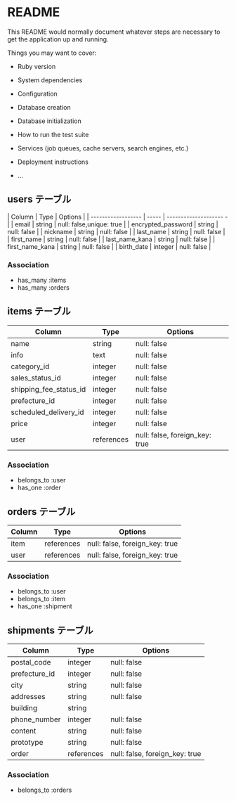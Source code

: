 # README

This README would normally document whatever steps are necessary to get the
application up and running.

Things you may want to cover:

* Ruby version

* System dependencies

* Configuration

* Database creation

* Database initialization

* How to run the test suite

* Services (job queues, cache servers, search engines, etc.)

* Deployment instructions

* ...


## users テーブル
   
| Column                | Type    | Options                  |
| ------------------    | -----   |  -------------------- -  |
| email                 | string  | null: false,unique: true |
| encrypted_password    | string  | null: false              |
| nickname              | string  | null: false              |
| last_name             | string  | null: false              |
| first_name            | string  | null: false              |
| last_name_kana        | string  | null: false              |
| first_name_kana       | string  | null: false              |
| birth_date            | integer | null: false              |

### Association

- has_many :items
- has_many :orders


## items テーブル

| Column                 | Type       | Options                        |
| -------                | ---------- | ------------------------------ |
| name                   | string     | null: false                    |
| info                   | text       | null: false                    |
| category_id            | integer    | null: false                    |
| sales_status_id        | integer    | null: false                    |
| shipping_fee_status_id | integer    | null: false                    |
| prefecture_id          | integer    | null: false                    |
| scheduled_delivery_id  | integer    | null: false                    |
| price                  | integer    | null: false                    |
| user                   | references | null: false, foreign_key: true |



### Association

- belongs_to :user
- has_one :order



## orders テーブル

| Column       | Type       | Options                        |
| -------      | ---------- | ------------------------------ |
| item         | references | null: false, foreign_key: true |
| user         | references | null: false, foreign_key: true |
  
### Association

- belongs_to :user
- belongs_to :item
- has_one :shipment








## shipments テーブル

| Column          | Type       | Options                        |
| -------         | ---------- | ------------------------------ |
| postal_code     | integer    | null: false                    |
| prefecture_id   | integer    | null: false                    |
| city            | string     | null: false                    |
| addresses       | string     | null: false                    |
| building        | string     |                                |
| phone_number    | integer    | null: false                    |
| content         | string     | null: false                    |
| prototype       | string     | null: false                    |
| order           | references | null: false, foreign_key: true |



### Association

- belongs_to :orders




